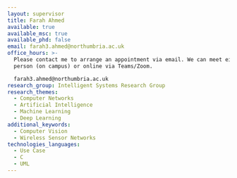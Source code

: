 ```yaml
---
layout: supervisor
title: Farah Ahmed
available: true
available_msc: true
available_phd: false
email: farah3.ahmed@northumbria.ac.uk
office_hours: >-
  Please contact me to arrange an appointment via email. We can meet either in
  person (on campus) or online via Teams/Zoom.

  farah3.ahmed@northumbria.ac.uk
research_group: Intelligent Systems Research Group
research_themes:
  - Computer Networks
  - Artificial Intelligence
  - Machine Learning
  - Deep Learning
additional_keywords:
  - Computer Vision
  - Wireless Sensor Networks
technologies_languages:
  - Use Case
  - C
  - UML
---
```

